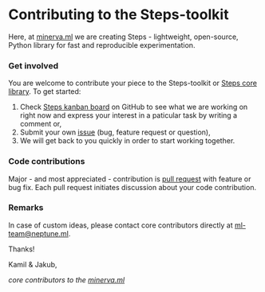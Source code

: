 # Contributing to the Steps-toolkit

Here, at [minerva.ml](https://minerva.ml) we are creating Steps - lightweight, open-source, Python library for fast and reproducible experimentation.

### Get involved
You are welcome to contribute your piece to the Steps-toolkit or [Steps core library](https://github.com/minerva-ml/steps). To get started:
1. Check [Steps kanban board](https://github.com/minerva-ml/steps/projects/1) on GitHub to see what we are working on right now and express your interest in a paticular task by writing a comment or,
1. Submit your own [issue](https://github.com/minerva-ml/steps-toolkit/issues) (bug, feature request or question),
1. We will get back to you quickly in order to start working together.

### Code contributions
Major - and most appreciated - contribution is [pull request](https://github.com/minerva-ml/steps-toolkit/pulls) with feature or bug fix. Each pull request initiates discussion about your code contribution.

### Remarks
In case of custom ideas, please contact core contributors directly at ml-team@neptune.ml.

Thanks!

Kamil & Jakub,

*core contributors to the [minerva.ml](https://minerva.ml)*
